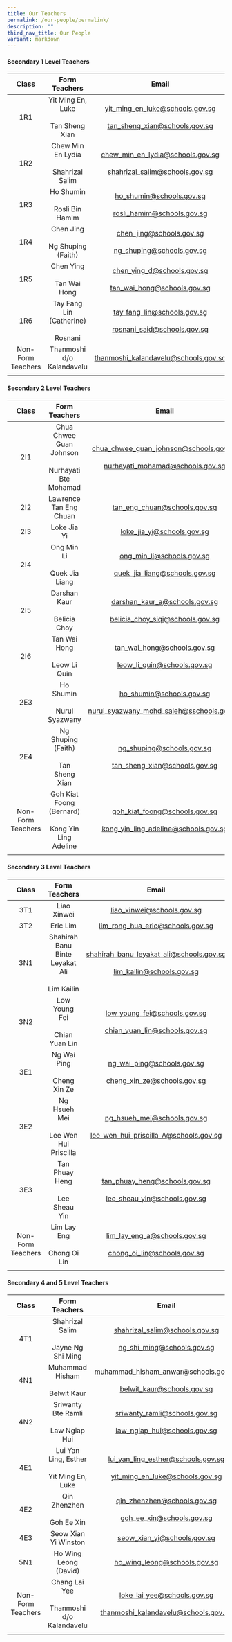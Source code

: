 ```yaml
---
title: Our Teachers
permalink: /our-people/permalink/
description: ""
third_nav_title: Our People
variant: markdown
---
```

#### Secondary 1 Level Teachers

| Class | Form Teachers | Email |
|:---:|:---:|:---:|
| 1R1 | Yit Ming En, Luke<br><br>Tan Sheng Xian | yit_ming_en_luke@schools.gov.sg<br><br>tan_sheng_xian@schools.gov.sg |
| 1R2 | Chew Min En Lydia<br><br>Shahrizal Salim | chew_min_en_lydia@schools.gov.sg<br><br>shahrizal_salim@schools.gov.sg|
| 1R3 | Ho Shumin<br><br>Rosli Bin Hamim |ho_shumin@schools.gov.sg<br><br>rosli_hamim@schools.gov.sg  |
| 1R4 | Chen Jing<br><br>Ng Shuping (Faith) | chen_jing@schools.gov.sg<br><br>ng_shuping@schools.gov.sg |
| 1R5 | Chen Ying<br><br>Tan Wai Hong | chen_ying_d@schools.gov.sg<br><br>tan_wai_hong@schools.gov.sg |
| 1R6 | Tay Fang Lin (Catherine)<br><br>Rosnani | tay_fang_lin@schools.gov.sg<br><br>rosnani_said@schools.gov.sg |
| Non-Form Teachers |Thanmoshi d/o Kalandavelu<br> | thanmoshi_kalandavelu@schools.gov.sg |
|  |  |  |

#### Secondary 2 Level Teachers 

| Class | Form Teachers | Email |
|:---:|:---:|:---:|
| 2I1 | Chua Chwee Guan Johnson<br><br>Nurhayati Bte Mohamad | chua_chwee_guan_johnson@schools.gov.sg<br><br>nurhayati_mohamad@schools.gov.sg |
| 2I2 | Lawrence Tan Eng Chuan | tan_eng_chuan@schools.gov.sg|
| 2I3 | Loke Jia Yi | loke_jia_yi@schools.gov.sg |
| 2I4 | Ong Min Li<br><br>Quek Jia Liang | ong_min_li@schools.gov.sg <br><br> quek_jia_liang@schools.gov.sg|
| 2I5 |Darshan Kaur<br><br>Belicia Choy  | darshan_kaur_a@schools.gov.sg<br><br>belicia_choy_siqi@schools.gov.sg  |
| 2I6 | Tan Wai Hong<br><br>Leow Li Quin | tan_wai_hong@schools.gov.sg<br><br>leow_li_quin@schools.gov.sg |
| 2E3 | Ho Shumin<br><br>Nurul Syazwany | ho_shumin@schools.gov.sg<br><br>nurul_syazwany_mohd_saleh@sschools.gov.sg|
| 2E4| Ng Shuping (Faith)<br><br>Tan Sheng Xian | ng_shuping@schools.gov.sg<br><br>tan_sheng_xian@schools.gov.sg |
| Non-Form Teachers| Goh Kiat Foong (Bernard)<br><br>Kong Yin Ling Adeline | goh_kiat_foong@schools.gov.sg<br><br>kong_yin_ling_adeline@schools.gov.sg |
|  |  |  |

#### Secondary 3 Level Teachers

| Class | Form Teachers | Email |
|:---:|:---:|:---:|
| 3T1 |  Liao Xinwei | liao_xinwei@schools.gov.sg |
| 3T2 | Eric Lim | lim_rong_hua_eric@schools.gov.sg |
| 3N1 | Shahirah Banu Binte Leyakat Ali<br><br>Lim Kailin | shahirah_banu_leyakat_ali@schools.gov.sg<br><br>lim_kailin@schools.gov.sg |
| 3N2 | Low Young Fei<br><br>Chian Yuan Lin | low_young_fei@schools.gov.sg<br><br>chian_yuan_lin@schools.gov.sg |
| 3E1 | Ng Wai Ping<br><br>Cheng Xin Ze | ng_wai_ping@schools.gov.sg<br><br>cheng_xin_ze@schools.gov.sg |
| 3E2 | Ng Hsueh Mei<br><br>Lee Wen Hui Priscilla | ng_hsueh_mei@schools.gov.sg<br><br>lee_wen_hui_priscilla_A@schools.gov.sg |
| 3E3 | Tan Phuay Heng <br><br>Lee Sheau Yin| tan_phuay_heng@schools.gov.sg <br><br>lee_sheau_yin@schools.gov.sg |
| Non-Form Teachers| Lim Lay Eng<br><br>Chong Oi Lin | lim_lay_eng_a@schools.gov.sg<br><br>chong_oi_lin@schools.gov.sg |
|  |  |  |

#### Secondary 4 and 5 Level Teachers

| Class | Form Teachers | Email |
|:---:|:---:|:---:|
| 4T1 | Shahrizal Salim<br><br>Jayne Ng Shi Ming | shahrizal_salim@schools.gov.sg<br><br>ng_shi_ming@schools.gov.sg |
| 4N1| Muhammad Hisham <br><br>Belwit Kaur| muhammad_hisham_anwar@schools.gov.sg<br><br>belwit_kaur@schools.gov.sg |
| 4N2 | Sriwanty Bte Ramli<br><br>Law Ngiap Hui | sriwanty_ramli@schools.gov.sg <br><br>law_ngiap_hui@schools.gov.sg|
| 4E1 | Lui Yan Ling, Esther <br><br>Yit Ming En, Luke| lui_yan_ling_esther@schools.gov.sg <br><br>yit_ming_en_luke@schools.gov.sg|
| 4E2| Qin Zhenzhen <br><br>Goh Ee Xin| qin_zhenzhen@schools.gov.sg <br><br>goh_ee_xin@schools.gov.sg|
| 4E3 | Seow Xian Yi Winston | seow_xian_yi@schools.gov.sg |
| 5N1 | Ho Wing Leong (David) | ho_wing_leong@schools.gov.sg |
| Non-Form Teachers| Chang Lai Yee<br><br>Thanmoshi d/o Kalandavelu | loke_lai_yee@schools.gov.sg<br><br>thanmoshi_kalandavelu@schools.gov.sg |
|  |  |  |